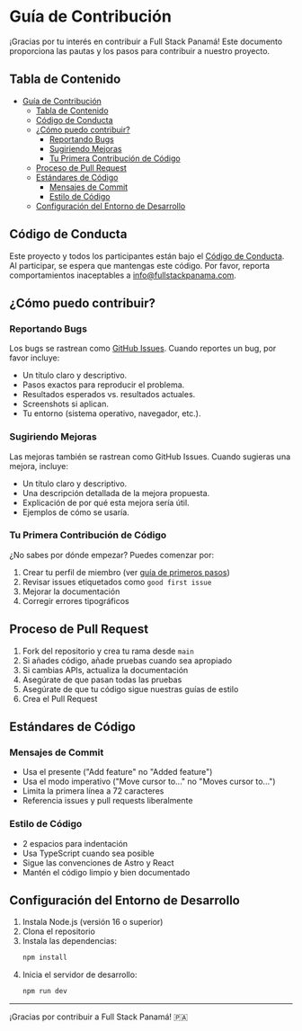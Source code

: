 # Guía de Contribución

¡Gracias por tu interés en contribuir a Full Stack Panamá! Este documento proporciona las pautas y los pasos para contribuir a nuestro proyecto.

## Tabla de Contenido
- [Guía de Contribución](#guía-de-contribución)
  - [Tabla de Contenido](#tabla-de-contenido)
  - [Código de Conducta](#código-de-conducta)
  - [¿Cómo puedo contribuir?](#cómo-puedo-contribuir)
    - [Reportando Bugs](#reportando-bugs)
    - [Sugiriendo Mejoras](#sugiriendo-mejoras)
    - [Tu Primera Contribución de Código](#tu-primera-contribución-de-código)
  - [Proceso de Pull Request](#proceso-de-pull-request)
  - [Estándares de Código](#estándares-de-código)
    - [Mensajes de Commit](#mensajes-de-commit)
    - [Estilo de Código](#estilo-de-código)
  - [Configuración del Entorno de Desarrollo](#configuración-del-entorno-de-desarrollo)

## Código de Conducta

Este proyecto y todos los participantes están bajo el [Código de Conducta](CODE_OF_CONDUCT.md). Al participar, se espera que mantengas este código. Por favor, reporta comportamientos inaceptables a info@fullstackpanama.com.

## ¿Cómo puedo contribuir?

### Reportando Bugs

Los bugs se rastrean como [GitHub Issues](https://github.com/fullstackpanama/website/issues). Cuando reportes un bug, por favor incluye:

* Un título claro y descriptivo.
* Pasos exactos para reproducir el problema.
* Resultados esperados vs. resultados actuales.
* Screenshots si aplican.
* Tu entorno (sistema operativo, navegador, etc.).

### Sugiriendo Mejoras

Las mejoras también se rastrean como GitHub Issues. Cuando sugieras una mejora, incluye:

* Un título claro y descriptivo.
* Una descripción detallada de la mejora propuesta.
* Explicación de por qué esta mejora sería útil.
* Ejemplos de cómo se usaría.

### Tu Primera Contribución de Código

¿No sabes por dónde empezar? Puedes comenzar por:

1. Crear tu perfil de miembro (ver [guía de primeros pasos](https://xopa.dev/docs/guias/primeros-pasos))
2. Revisar issues etiquetados como `good first issue`
3. Mejorar la documentación
4. Corregir errores tipográficos

## Proceso de Pull Request

1. Fork del repositorio y crea tu rama desde `main`
2. Si añades código, añade pruebas cuando sea apropiado
3. Si cambias APIs, actualiza la documentación
4. Asegúrate de que pasan todas las pruebas
5. Asegúrate de que tu código sigue nuestras guías de estilo
6. Crea el Pull Request

## Estándares de Código

### Mensajes de Commit

* Usa el presente ("Add feature" no "Added feature")
* Usa el modo imperativo ("Move cursor to..." no "Moves cursor to...")
* Limita la primera línea a 72 caracteres
* Referencia issues y pull requests liberalmente

### Estilo de Código

* 2 espacios para indentación
* Usa TypeScript cuando sea posible
* Sigue las convenciones de Astro y React
* Mantén el código limpio y bien documentado

## Configuración del Entorno de Desarrollo

1. Instala Node.js (versión 16 o superior)
2. Clona el repositorio
3. Instala las dependencias:
   ```bash
   npm install
   ```
4. Inicia el servidor de desarrollo:
   ```bash
   npm run dev
   ```

---

¡Gracias por contribuir a Full Stack Panamá! 🇵🇦